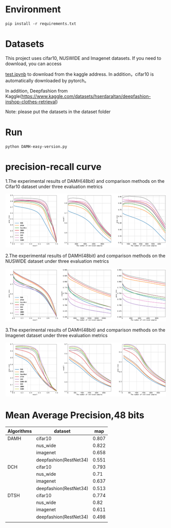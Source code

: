 # Environment

```
pip install -r requirements.txt
```



# Datasets

This project uses cifar10, NUSWIDE and Imagenet datasets. If you need to download, you can access  

[test.ipynb](https://github.com/q878787/DAMH/blob/main/test.ipynb)  to download from the kaggle address. In addition，cifar10 is automatically downloaded by pytorch。

In addition, Deepfashion from Kaggle(https://www.kaggle.com/datasets/hserdaraltan/deepfashion-inshop-clothes-retrieval)

Note: please put the datasets in the dataset folder



# Run

```
python DAMH-easy-version.py
```



# precision-recall curve

1.The experimental results of DAMH(48bit) and comparison methods on the Cifar10 dataset under three evaluation metrics

![cifar](https://raw.githubusercontent.com/q878787/images/main/markdownImg/202208252307179.png)

2.The experimental results of DAMH(48bit) and comparison methods on the NUSWIDE dataset under three evaluation metrics

![nuswide](https://raw.githubusercontent.com/q878787/images/main/markdownImg/202208252307442.png)

3.The experimental results of DAMH(48bit) and comparison methods on the Imagenet dataset under three evaluation metrics

![imagenet](https://raw.githubusercontent.com/q878787/images/main/markdownImg/202208252307808.png)



# Mean Average Precision,48 bits

| Algorithms | dataset                | map   |
| ---------- | ---------------------- | ----- |
| DAMH       | cifar10                | 0.807 |
|            | nus_wide               | 0.822 |
|            | imagenet               | 0.658 |
|            | deepfashion(RestNet34) | 0.551 |
| DCH        | cifar10                | 0.793 |
|            | nus_wide               | 0.71  |
|            | imagenet               | 0.637 |
|            | deepfashion(RestNet34) | 0.513 |
| DTSH       | cifar10                | 0.774 |
|            | nus_wide               | 0.82  |
|            | imagenet               | 0.611 |
|            | deepfashion(RestNet34) | 0.498 |
|            |                        |       |

